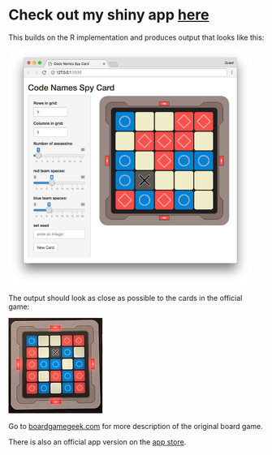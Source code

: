 
# Check out my shiny app [here](Shiny/) 

This builds on the R implementation and produces output that looks like this:

<img src="Shiny/ShinyScreenShot.png" alt="Shiny app user interface" style="width:5in">

The output should look as close as possible to the cards in the official game:

![photo of game card  - photo credit: [Cardboard Quest](https://boardgamegeek.com/user/CardboardQuest)](CodeNamesCardRefImage.jpeg)

Go to [boardgamegeek.com](https://boardgamegeek.com/thread/1464156/codenames-review-ocean3-no-wait-dont-say-shark-don) for more description of the original board game.

There is also an official app version on the [app store](https://play.google.com/store/apps/details?id=com.czechgames.codenames).

